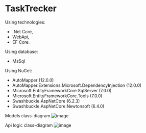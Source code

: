# TaskTrecker

Using technologies: 
- .Net Core, 
- WebApi, 
- EF Core.

Using database: 
- MsSql

Using NuGet:
- AutoMapper (12.0.0)
- AutoMapper.Extensions.Microsoft.DependencyInjection (12.0.0)
- Microsoft.EntityFrameworkCore.SqlServer (7.0.0)
- Microsoft.EntityFrameworkCore.Tools (7.0.0)
- Swashbuckle.AspNetCore (6.2.3)
- Swashbuckle.AspNetCore.Newtonsoft (6.4.0)

Models class-diagram
![image](https://user-images.githubusercontent.com/92753056/208234094-24f0f69c-2b7b-4422-8a77-3eed1b4ca1d2.png)

Api logic class-diagram
![image](https://user-images.githubusercontent.com/92753056/208045029-5357c0b7-3ad9-4cec-bd48-f9a491a28a97.png)
